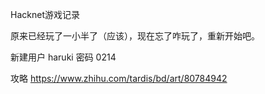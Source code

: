 Hacknet游戏记录

原来已经玩了一小半了（应该），现在忘了咋玩了，重新开始吧。

新建用户 haruki 密码 0214

攻略 https://www.zhihu.com/tardis/bd/art/80784942
